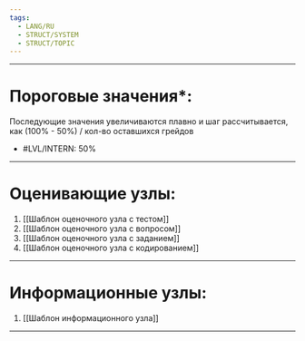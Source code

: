 ```yaml
---
tags:
  - LANG/RU
  - STRUCT/SYSTEM
  - STRUCT/TOPIC
---
```

---
# Пороговые значения*:
Последующие значения увеличиваются плавно и шаг рассчитывается, как (100% - 50%) / кол-во оставшихся грейдов
+ #LVL/INTERN: 50%
---
# Оценивающие узлы:
1. [[Шаблон оценочного узла c тестом]]
2. [[Шаблон оценочного узла c вопросом]]
3. [[Шаблон оценочного узла c заданием]]
4. [[Шаблон оценочного узла c кодированием]]
---
# Информационные узлы:
1. [[Шаблон информационного узла]]
---
